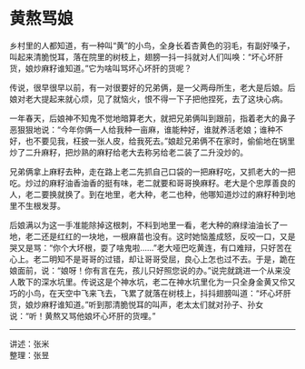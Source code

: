 # 黄熬骂娘

乡村里的人都知道，有一种叫“黄”的小鸟，全身长着杏黄色的羽毛，有副好嗓子，叫起来清脆悦耳，落在院里的树枝上，翅膀一抖一抖就对人们叫唤：“坏心坏肝货，娘炒麻籽谁知道。”它为啥叫骂坏心坏肝的货呢？

传说，很早很早以前，有一对很要好的兄弟俩，是一父两母所生，老大是后娘。后娘对老大提起来就心烦，见了就恼火，恨不得一下子把他捏死，去了这块心病。

一年春天，后娘神不知鬼不觉地暗算老大，就把兄弟俩叫到跟前，指着老大的鼻子恶狠狠地说：“今年你俩一人给我种一亩麻，谁能种好，谁就养活老娘；谁种不好，也不要见我，枉披一张人皮，给我死去。”娘趁兄弟俩不在家时，偷偷地在锅里炒了二升麻籽，把炒熟的麻籽给老大去称另给老二装了二升没炒的。

兄弟俩拿上麻籽去种，走在路上老二先抓自己口袋的一把麻籽吃，又抓老大的一把吃。炒过的麻籽油香油香的挺有味，老二就要和哥哥换麻籽。老大是个忠厚善良的人，老二要换就换了。到在地里，老大种，老二也种，他哪知道炒过的麻籽种到地里不生根发芽。

后娘满以为这一手准能除掉这根刺，不料到地里一看，老大种的麻绿油油长了一地，老二还是红红的一块地，一根麻苗也没有。这时她恼羞成怒，反咬一口，又是哭又是骂：“你个大坏根，耍了啥鬼啦……”老大哑巴吃黄连，有口难辩，只好苦在心上。老二明知不是哥哥的过错，却让哥哥受屈，良心上怎也过不去。于是，跪在娘面前，说：“娘呀！你有言在先，孩儿只好照您说的办。”说完就跳进一个从来没人敢下的深水坑里。传说这是个神水坑，老二在神水坑里化为一只全身金黄又伶又巧的小鸟，在天空中飞来飞去，飞累了就落在树枝上，抖抖翅膀叫道：“坏心坏肝货，娘炒麻籽谁知道。”听到那清脆悦耳的叫声，老太太们就对孙子、孙女说：“听！黄熬又骂他娘坏心坏肝的货哩。”

---

讲述：张米  
整理：张昱
